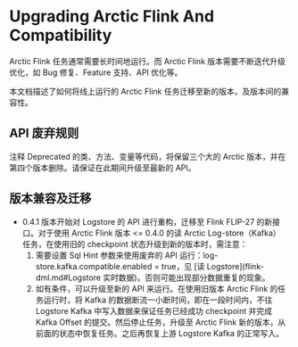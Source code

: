 # Upgrading Arctic Flink And Compatibility

Arctic Flink 任务通常需要长时间地运行。而 Arctic Flink 版本需要不断迭代升级优化，如 Bug 修复、Feature 支持、API 优化等。

本文档描述了如何将线上运行的 Arctic Flink 任务迁移至新的版本，及版本间的兼容性。

## API 废弃规则
注释 Deprecated 的类、方法、变量等代码，将保留三个大的 Arctic 版本，并在第四个版本删除。请保证在此期间升级至最新的 API。

## 版本兼容及迁移

- 0.4.1 版本开始对 Logstore 的 API 进行重构，迁移至 Flink FLIP-27 的新接口。对于使用 Arctic Flink 版本 <= 0.4.0 的读 Arctic Log-store（Kafka） 任务，在使用旧的 checkpoint 状态升级到新的版本时，需注意：
    1. 需要设置 Sql Hint 参数来使用废弃的 API 运行：log-store.kafka.compatible.enabled = true，见 [读 Logstore](flink-dml.md#Logstore 实时数据)。否则可能出现部分数据重复的现象。
    2. 如有条件，可以升级至新的 API 来运行。在使用旧版本 Arctic Flink 的任务运行时，将 Kafka 的数据断流一小断时间，即在一段时间内，不往 Logstore Kafka 中写入数据来保证任务已经成功 checkpoint 并完成 Kafka Offset 的提交。然后停止任务，升级至 Arctic Flink 新的版本，从前面的状态中恢复任务。之后再恢复上游 Logstore Kafka 的正常写入。